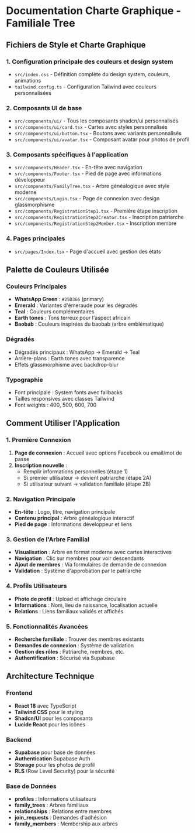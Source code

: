 
# Documentation Charte Graphique - Familiale Tree

## Fichiers de Style et Charte Graphique

### 1. Configuration principale des couleurs et design system
- `src/index.css` - Définition complète du design system, couleurs, animations
- `tailwind.config.ts` - Configuration Tailwind avec couleurs personnalisées

### 2. Composants UI de base
- `src/components/ui/` - Tous les composants shadcn/ui personnalisés
- `src/components/ui/card.tsx` - Cartes avec styles personnalisés
- `src/components/ui/button.tsx` - Boutons avec variants personnalisés
- `src/components/ui/avatar.tsx` - Composant avatar pour photos de profil

### 3. Composants spécifiques à l'application
- `src/components/Header.tsx` - En-tête avec navigation
- `src/components/Footer.tsx` - Pied de page avec informations développeur
- `src/components/FamilyTree.tsx` - Arbre généalogique avec style moderne
- `src/components/Login.tsx` - Page de connexion avec design glassmorphisme
- `src/components/RegistrationStep1.tsx` - Première étape inscription
- `src/components/RegistrationStep2Creator.tsx` - Inscription patriarche
- `src/components/RegistrationStep2Member.tsx` - Inscription membre

### 4. Pages principales
- `src/pages/Index.tsx` - Page d'accueil avec gestion des états

## Palette de Couleurs Utilisée

### Couleurs Principales
- **WhatsApp Green** : `#25D366` (primary)
- **Emerald** : Variantes d'émeraude pour les dégradés
- **Teal** : Couleurs complémentaires
- **Earth tones** : Tons terreux pour l'aspect africain
- **Baobab** : Couleurs inspirées du baobab (arbre emblématique)

### Dégradés
- Dégradés principaux : WhatsApp -> Emerald -> Teal
- Arrière-plans : Earth tones avec transparence
- Effets glassmorphisme avec backdrop-blur

### Typographie
- Font principale : System fonts avec fallbacks
- Tailles responsives avec classes Tailwind
- Font weights : 400, 500, 600, 700

## Comment Utiliser l'Application

### 1. Première Connexion
1. **Page de connexion** : Accueil avec options Facebook ou email/mot de passe
2. **Inscription nouvelle** : 
   - Remplir informations personnelles (étape 1)
   - Si premier utilisateur → devient patriarche (étape 2A)
   - Si utilisateur suivant → validation familiale (étape 2B)

### 2. Navigation Principale
- **En-tête** : Logo, titre, navigation principale
- **Contenu principal** : Arbre généalogique interactif
- **Pied de page** : Informations développeur et liens

### 3. Gestion de l'Arbre Familial
- **Visualisation** : Arbre en format moderne avec cartes interactives
- **Navigation** : Clic sur membres pour voir descendants
- **Ajout de membres** : Via formulaires de demande de connexion
- **Validation** : Système d'approbation par le patriarche

### 4. Profils Utilisateurs
- **Photo de profil** : Upload et affichage circulaire
- **Informations** : Nom, lieu de naissance, localisation actuelle
- **Relations** : Liens familiaux validés et affichés

### 5. Fonctionnalités Avancées
- **Recherche familiale** : Trouver des membres existants
- **Demandes de connexion** : Système de validation
- **Gestion des rôles** : Patriarche, membres, etc.
- **Authentification** : Sécurisé via Supabase

## Architecture Technique

### Frontend
- **React 18** avec TypeScript
- **Tailwind CSS** pour le styling
- **Shadcn/UI** pour les composants
- **Lucide React** pour les icônes

### Backend
- **Supabase** pour base de données
- **Authentication** Supabase Auth
- **Storage** pour les photos de profil
- **RLS** (Row Level Security) pour la sécurité

### Base de Données
- **profiles** : Informations utilisateurs
- **family_trees** : Arbres familiaux
- **relationships** : Relations entre membres
- **join_requests** : Demandes d'adhésion
- **family_members** : Membership aux arbres

